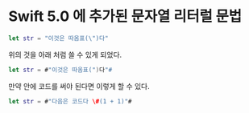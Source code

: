 # Swift 5.0 에 추가된 문자열 리터럴 문법

```swift
let str = "이것은 따옴표(\")다"
```

위의 것을 아래 처럼 쓸 수 있게 되었다.

```swift
let str = #"이것은 따옴표(")다"#
```

만약 안에 코드를 써야 된다면 이렇게 할 수 있다.

```swift
let str = #"다음은 코드다 \#(1 + 1)"#
```
